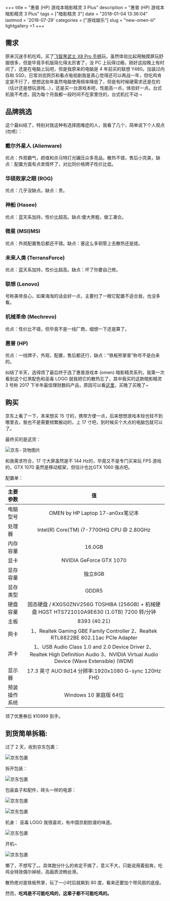 +++
title = "惠普 (HP) 游戏本暗影精灵 3 Plus"
description = "惠普 (HP) 游戏本暗影精灵 3 Plus"
tags = ["暗影精灵 3"]
date = "2018-01-04 13:36:04"
lastmod = '2018-07-29'
categories = ["游戏娱乐"]
slug = "new-omen-iii"
lightgallery =1
+++

## 需求

原来沉迷手机吃鸡，买了[飞智黑武士 X8 Pro 手柄](https://clearsky.me/flydigi-x8-pro/ )玩，虽然体验比起用触摸屏玩舒服很多，但是毕竟手机版简化得太厉害了，没 PC 上玩得过瘾，刚好这段晚上有时间了，还是在电脑上玩吧，但是我原来的电脑是 4 年前买的联想 Y480。加装过内存和 SSD，日常浏览网页和看点电视剧我是真心觉得还可以再战一年，但吃鸡肯定是不行了，想想这些年虽然电脑使用频率降低了，但是有时候硬需求还是在的（估计还是想玩游戏...），还是买一台游戏本吧，性能高一点，体验好一点。台式机我不考虑，因为每个月我都一段时间不在家里住的，台式机扛不动 ~

## 品牌挑选

这个最纠结了，特别对我这种有选择困难症的人，我看了几个，简单说下个人观点 (勿喷）：

### 戴尔外星人 (Alienware)

优点：外观霸气，颜值和杀马特灯光碾压众多竞品，散热不错，售后小完美，缺点：配置方面有点卖情怀了，对比同价格牌子性价比低。

### 华硕败家之眼 (ROG)

优点：几乎没缺点。缺点：贵。

### 神船 (Hasee)

优点：蓝天系加持，性价比超高。缺点:傻大黑粗，做工凑合。

### 微星 (MSI)MSI

优点：外观配置售后都还不错。缺点：塞这么多铜管上去散热还是搓。

### 未来人类 (TerransForce)

优点：蓝天系加持，性价比超高。缺点：坏了你要自己修。

### 联想 (Lenovo)

号称美帝良心，如果海淘的话会好一点，主要扫了一眼它配置不适合我，也没多看。

### 机械革命 (Mechrevo)

优点：性价比不错，但毕竟不是一线厂商，细想一下还是算了。

### 惠普 (HP)

优点：一线牌子，外观，配置，售后都还行，缺点：“铁板熊掌普”称号不是白来的。

纠结了半天，选得烦了最后终于选了惠普游戏本 (omen) 暗影精灵系列，我第一次看到这个红黑配色和巫毒 LOGO 就我把它的散热忘了，其中我买的这款暗影精灵 3 号称 2017 下半年最佳理财数码产品，原因可以看[这里](https://www.zhihu.com/question/63693782)，买晚了买晚了~


## 购买

京东上看了一下，本来想买 15 寸的，携带方便一点，后来想想游戏本轻也轻不到哪里去，我也不是需要频繁搬动的，上 17 寸吧，到时候买个大点的电脑包就可以了。

最终买的是这货：

![京东- 货物图片](jd-omen3.jpg "京东- 货物图片")
 
和我需求符合，17 寸大屏虽然是不 144 Hz的，毕竟又不是专门买来玩 FPS 游戏的，GTX 1070 虽然是移动框架，但估计也比GTX 1060 强点吧。

配置单：

| 主要参数 |    值     |
| :--- | :------: |
| 电脑型号 |  OMEN by HP Laptop 17-an0xx笔记本 |
| 处理器	 |    Intel(R) Core(TM) i7-7700HQ CPU @ 2.80GHz   |
| 内存容量 |   16.0GB   |
| 显卡| NVIDIA GeForce GTX 1070 |
| 显存容量 |  独立8GB  |
| 显存类型 |  GDDR5  |
| 硬盘容量 |   固态硬盘 / KXG50ZNV256G TOSHIBA (256GB) + 机械硬盘 HGST HTS721010A9E630 (1.0TB) 7200 转/分钟   |
| 主板 |  8393 (40.21)  |
| 网卡 |   1、Realtek Gaming GBE Family Controller 2、Realtek RTL8822BE 802.11ac PCIe Adapter   |
| 声卡 |  1、USB Audio Class 1.0 and 2.0 Device Driver 2、Realtek High Definition Audio 3、NVIDIA Virtual Audio Device (Wave Extensible) (WDM)  |
| 显示器|  17.3 英寸 AUO:9d14  分辨率:1920x1080  G-sync 120Hz FHD |
| 预装操作系统 |  Windows 10 家庭版  64位   |

领了优惠券后 ¥10999 到手。

## 到货简单拆箱:

过了 2 天，收到京东包裹：

![京东包裹](omen3_0.jpg "京东包裹")

拆开包装：

![京东包裹](omen3_1.jpg "京东包裹")

包装盒子和配件，砖头一样的电源：

![京东包裹](omen3_2.jpg "京东包裹")

![京东包裹](omen3_3.jpg "京东包裹")

机身： 巫毒 LOGO 我很喜欢，有中国京剧脸谱的味道。

![京东包裹](omen3_4.jpg "京东包裹")

开机~

![京东包裹](omen3_5.jpg "京东包裹]")

懒了，不想写了。。具体跑分什么的肯定不搞了，意义不大，只能说用着挺爽，吃鸡全特效偶尔掉帧，高画质流畅丝滑。

散热绝对是铁板熊掌，玩了一小时后就飙到 80 度，看来还要加个带风扇的底座。

然而，**吃鸡是不可能吃鸡的，这辈子都不可能吃鸡的。**
